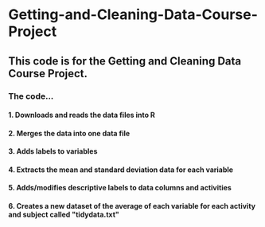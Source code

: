 # Getting-and-Cleaning-Data-Course-Project

## This code is for the Getting and Cleaning Data Course Project. 
### The code...
#### 1. Downloads and reads the data files into R
#### 2. Merges the data into one data file
#### 3. Adds labels to variables
#### 4. Extracts the mean and standard deviation data for each variable
#### 5. Adds/modifies descriptive labels to data columns and activities
#### 6. Creates a new dataset of the average of each variable for each activity and subject called "tidydata.txt"
